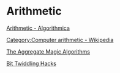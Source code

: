 # Arithmetic
[Arithmetic - Algorithmica](https://en.algorithmica.org/hpc/arithmetic/)

[Category:Computer arithmetic - Wikipedia](https://en.wikipedia.org/wiki/Category:Computer_arithmetic)

[The Aggregate Magic Algorithms](http://aggregate.org/MAGIC/)

[Bit Twiddling Hacks](https://graphics.stanford.edu/~seander/bithacks.html)